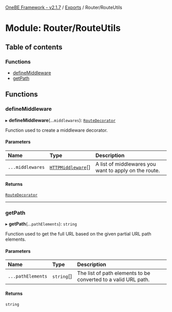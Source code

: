 [OneBE Framework - v2.1.7](../README.md) / [Exports](../modules.md) / Router/RouteUtils

# Module: Router/RouteUtils

## Table of contents

### Functions

- [defineMiddleware](Router_RouteUtils.md#definemiddleware)
- [getPath](Router_RouteUtils.md#getpath)

## Functions

### defineMiddleware

▸ **defineMiddleware**(...`middlewares`): [`RouteDecorator`](Router_RouteTypes.md#routedecorator)

Function used to create a middleware decorator.

#### Parameters

| Name | Type | Description |
| :------ | :------ | :------ |
| `...middlewares` | [`HTTPMiddleware`](HTTP_HTTPTypes.md#httpmiddleware)[] | A list of middlewares you want to apply on the route. |

#### Returns

[`RouteDecorator`](Router_RouteTypes.md#routedecorator)

___

### getPath

▸ **getPath**(...`pathElements`): `string`

Function used to get the full URL based on the given partial URL path elements.

#### Parameters

| Name | Type | Description |
| :------ | :------ | :------ |
| `...pathElements` | `string`[] | The list of path elements to be converted to a valid URL path. |

#### Returns

`string`
